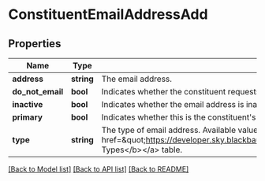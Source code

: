 # ConstituentEmailAddressAdd

## Properties
Name | Type | Description | Notes
------------ | ------------- | ------------- | -------------
**address** | **string** | The email address. | 
**do_not_email** | **bool** | Indicates whether the constituent requests not to be contacted at this email address. | [optional] 
**inactive** | **bool** | Indicates whether the email address is inactive. | [optional] 
**primary** | **bool** | Indicates whether this is the constituent&#x27;s primary email address. | [optional] 
**type** | **string** | The type of email address. Available values are the entries in the &lt;a href&#x3D;\&quot;https://developer.sky.blackbaud.com/docs/services/56b76470069a0509c8f1c5b3/operations/ListEmailAddressTypes\&quot;&gt;&lt;b&gt;Phone Types&lt;/b&gt;&lt;/a&gt; table. | 

[[Back to Model list]](../../README.md#documentation-for-models) [[Back to API list]](../../README.md#documentation-for-api-endpoints) [[Back to README]](../../README.md)

